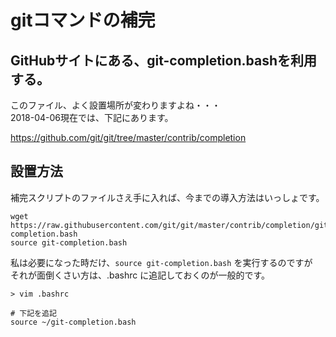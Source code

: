 # gitコマンドの補完

## GitHubサイトにある、git-completion.bashを利用する。

このファイル、よく設置場所が変わりますよね・・・  
2018-04-06現在では、下記にあります。  

https://github.com/git/git/tree/master/contrib/completion

## 設置方法

補完スクリプトのファイルさえ手に入れば、今までの導入方法はいっしょです。
```
wget https://raw.githubusercontent.com/git/git/master/contrib/completion/git-completion.bash
source git-completion.bash
```

私は必要になった時だけ、`source git-completion.bash` を実行するのですが  
それが面倒くさい方は、.bashrc に追記しておくのが一般的です。
```
> vim .bashrc

# 下記を追記
source ~/git-completion.bash
```
